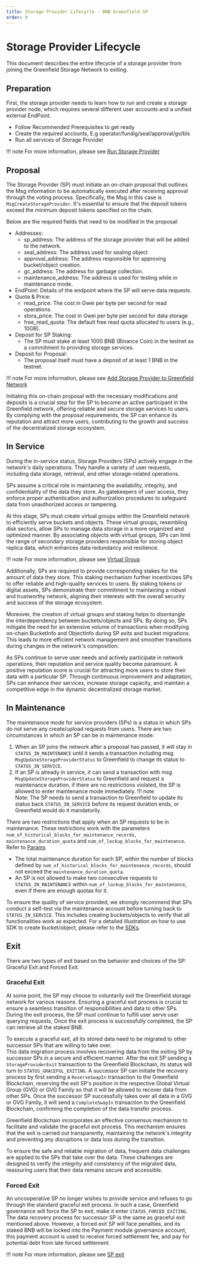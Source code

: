 ```yaml
---
title: Storage Provider Lifecycle - BNB Greenfield SP
order: 8
---
```


# Storage Provider Lifecycle

This document describes the entire lifecycle of a storage provider from joining the Greenfield Storage Network to exiting.

## Preparation

First, the storage provider needs to learn how to run and create a storage provider node, which requires several different user accounts and a unified external EndPoint.

- Follow Recommended Prerequisites to get ready
- Create the required accounts, E.g operator/fundig/seal/approval/gv/bls
- Run all services of Storage Provider

!!! note
    For more information, please see [Run Storage Provider](./run-book/run-SP-node.md)

## Proposal

The Storage Provider (SP) must initiate an on-chain proposal that outlines the Msg information to be automatically executed after receiving approval through the voting process. Specifically, the Msg in this case is `MsgCreateStorageProvider`. It's essential to ensure that the deposit tokens exceed the minimum deposit tokens specified on the chain.

Below are the required fields that need to be modified in the proposal:

- Addresses:
  - sp_address: The address of the storage provider that will be added to the network.
  - seal_address: The address used for sealing object
  - approval_address: The address responsible for approving bucket/object creation.
  - gc_address: The address for garbage collection.
  - maintenance_address: The address is used for testing while in maintenance mode.
- EndPoint: Details of the endpoint where the SP will serve data requests.
- Quota & Price:
  - read_price: The cost in Gwei per byte per second for read operations.
  - stora_price: The cost in Gwei per byte per second for data storage
  - free_read_quota: The default free read quota allocated to users (e.g., 10GB).
- Deposit for SP Staking:
  - The SP must stake at least 1000 BNB (Binance Coin) in the testnet as a commitment to providing storage services.
- Deposit for Proposal:
  - The proposal itself must have a deposit of at least 1 BNB in the testnet.

!!! note
    For more information, please see [Add Storage Provider to Greenfield Network](./run-book/join-SP-network.md)

Initiating this on-chain proposal with the necessary modifications and deposits is a crucial step for the SP to become an active participant in the Greenfield network, offering reliable and secure storage services to users. By complying with the proposal requirements, the SP can enhance its reputation and attract more users, contributing to the growth and success of the decentralized storage ecosystem.

## In Service

During the in-service status, Storage Providers (SPs) actively engage in the network's daily operations. They handle a variety of user requests, including data storage, retrieval, and other storage-related operations.

SPs assume a critical role in maintaining the availability, integrity, and confidentiality of the data they store. As gatekeepers of user access, they enforce proper authentication and authorization procedures to safeguard data from unauthorized access or tampering.

At this stage, SPs must create virtual groups within the Greenfield network to efficiently serve buckets and objects. These virtual groups, resembling disk sectors, allow SPs to manage data storage in a more organized and optimized manner. By associating objects with virtual groups, SPs can limit the range of secondary storage providers responsible for storing object replica data, which enhances data redundancy and resilience.

!!! note
    For more information, please see [Virtual Group](https://github.com/bnb-chain/greenfield/blob/doc-refactor/docs/modules/virtual-group.md#abstract)

Additionally, SPs are required to provide corresponding stakes for the amount of data they store. This staking mechanism further incentivizes SPs to offer reliable and high-quality services to users. By staking tokens or digital assets, SPs demonstrate their commitment to maintaining a robust and trustworthy network, aligning their interests with the overall security and success of the storage ecosystem.

Moreover, the creation of virtual groups and staking helps to disentangle the interdependency between buckets/objects and SPs. By doing so, SPs mitigate the need for an extensive volume of transactions when modifying on-chain BucketInfo and ObjectInfo during SP exits and bucket migrations. This leads to more efficient network management and smoother transitions during changes in the network's composition.

As SPs continue to serve user needs and actively participate in network operations, their reputation and service quality become paramount. A positive reputation score is crucial for attracting more users to store their data with a particular SP. Through continuous improvement and adaptation, SPs can enhance their services, increase storage capacity, and maintain a competitive edge in the dynamic decentralized storage market.

## In Maintenance

The maintenance mode for service providers (SPs) is a status in which SPs do not serve any create/upload requests from users. There are two circumstances in which an SP can be in maintenance mode:

1. When an SP joins the network after a proposal has passed, it will stay in `STATUS_IN_MAINTENANCE` until it sends a transaction
   including msg `MsgUpdateStorageProviderStatus` to Greenfield to change its status to `STATUS_IN_SERVICE`.
2. If an SP is already in service, it can send a transaction with msg `MsgUpdateStorageProviderStatus` to Greenfield and request a maintenance duration,
   if there are no restrictions violated, the SP is allowed to enter maintenance mode immediately.
!!! note  
    Note: The SP needs to send a transaction to Greenfield to update its status back `STATUS_IN_SERVICE` before its request duration ends, or Greenfield would do it mandatorily.

There are two restrictions that apply when an SP requests to be in maintenance. These restrictions work with the parameters `num_of_historical_blocks_for_maintenance_records`, `maintenance_duration_quota` and `num_of_lockup_blocks_for_maintenance`. Refer to [Params](https://github.com/bnb-chain/greenfield/blob/doc-refactor/docs/modules/storage-provider.md#params)

* The total maintenance duration for each SP, within the number of blocks defined by `num_of_historical_blocks_for_maintenance_records`, should not exceed the `maintenance_duration_quota`.
* An SP is not allowed to make two consecutive requests to `STATUS_IN_MAINTENANCE` within `num_of_lockup_blocks_for_maintenance`, even if there are enough quotas for it.

To ensure the quality of service provided, we strongly recommend that SPs conduct a self-test via the maintenance account before turning back to `STATUS_IN_SERVICE`. This includes creating buckets/objects to verify that all functionalities work as expected. For a detailed illustration on how to use SDK to create bucket/object, please refer to the [SDKs](../for-developers/sdks/index.md).

## Exit

There are two types of exit based on the behavior and choices of the SP: Graceful Exit and Forced Exit.

### Graceful Exit
At some point, the SP may choose to voluntarily exit the Greenfield storage network for various reasons. 
Ensuring a graceful exit process is crucial to ensure a seamless transition of responsibilities and data to other SPs.
During the exit process, the SP must continue to fulfill user serve user querying requests, Once the exit process is 
successfully completed, the SP can retrieve all the staked BNB.

To execute a graceful exit, all its stored data need to be migrated to other successor SPs that are willing to take over.  
This data migration process involves recovering data from the exiting SP by successor SPs in a secure and efficient manner.
After the exit SP sending a `StorageProviderExit` transaction to the Greenfield Blockchain, its status will turn to `STATUS_GRACEFUL_EXITING`.
A successor SP can initiate the recovery process by first sending a `ReserveSwapIn` transaction to the Greenfield Blockchain, reserving the
exit SP's position in the respective Global Virtual Group (GVG) or GVG Family so that it will be allowed to recover data from other SPs.
Once the successor SP successfully takes over all data in a GVG or GVG Family, it will send a `CompleteSwapIn` transaction to the Greenfield Blockchain, 
confirming the completion of the data transfer process.

Greenfield Blockchain incorporates an effective consensus mechanism to facilitate and validate the graceful exit process. 
This mechanism ensures that the exit is carried out transparently, maintaining the network's integrity and preventing 
any disruptions or data loss during the transition.

To ensure the safe and reliable migration of data, frequent data challenges are applied to the SPs that take over the data. 
These challenges are designed to verify the integrity and consistency of the migrated data, reassuring users that their data remains secure and accessible.

### Forced Exit
An uncooperative SP no longer wishes to provide service and refuses to go through the standard graceful exit process. In such a case,
Greenfield governance will force the SP to exit, make it enter `STATUS_FORCED_EXITING`. The data recovery process for successor SP is the same as graceful exit mentioned above.
However, a forced exit SP will face penalties, and its staked BNB will be locked into the Payment module governance account, this payment account is used to receive forced settlement fee, and pay for potential debt from late forced settlement.

!!! note
    For more information, please see [SP exit](https://github.com/bnb-chain/greenfield/blob/doc-refactor/docs/modules/virtual-group.md#sp-exit-workflow)
